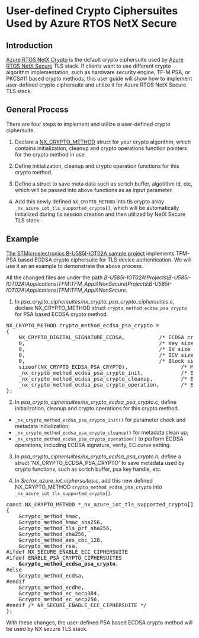 # User-defined Crypto Ciphersuites Used by Azure RTOS NetX Secure

## Introduction

[Azure RTOS NetX Crypto](https://learn.microsoft.com/en-us/azure/rtos/netx/netx-crypto/chapter1) is the default crypto ciphersuite used by [Azure RTOS NetX Secure](https://learn.microsoft.com/en-us/azure/rtos/netx-duo/netx-secure-tls/chapter1) TLS stack. If clients want to use different crypto algorithm implementation, such as hardware security engine, TF-M PSA, or PKCS#11 based crypto methods, this user guide will show how to implement user-defined crypto ciphersuite and utilize it for Azure RTOS NetX Secure TLS stack.

## General Process

There are four steps to implement and utilize a user-defined crypto ciphersuite.

1. Declare a [NX_CRYPTO_METHOD](https://github.com/azure-rtos/netxduo/blob/a69a06e35da0ac763b363388f555b508b0cd84b7/crypto_libraries/inc/nx_crypto.h#L320) struct for your crypto algorithm, which contains initialization, cleanup and crypto operations function pointers for the crypto method in use.

2. Define initialization, cleanup and crypto operation functions for this crypto method.
   
3. Define a struct to save meta data such as scrtch buffer, algotithm id, etc, which will be passed into above functions as as input parameter.

4. Add this newly defined `NX_CRYPTO_METHOD` into tls crypto array `_nx_azure_iot_tls_supported_crypto[]`, which will be automatically initialized during tls session creation and then utilized by NetX Secure TLS stack.

## Example

[The STMicroelectronics B-U585I-IOT02A sample project](https://github.com/azure-rtos/samples/releases/download/v6.1_rel/Azure_RTOS_6.1_B-U585I-IOT02A_IAR_Samples_Beta_2021_10_01.zip) implements TFM-PSA based ECDSA crypto ciphersuite for TLS device authentication. We will use it an an example to demonstrate the above process. 

<p>
All the changed files are under the path <em>B-U585I-IOT02A\Projects\B-U585I-IOT02A\Applications\TFM\TFM_Appli\NonSecure\Projects\B-U585I-IOT02A\Applications\TFM\TFM_Appli\NonSecure</em>.
</p>

1. In <em>psa_crypto_ciphersuites/nx_crypto_psa_crypto_ciphersuites.c</em>, declare NX_CRYPTO_METHOD struct `crypto_method_ecdsa_psa_crypto` for PSA based ECDSA crypto method.

<pre>
NX_CRYPTO_METHOD crypto_method_ecdsa_psa_crypto =
{
    NX_CRYPTO_DIGITAL_SIGNATURE_ECDSA,           /* ECDSA crypto algorithm   name     */
    0,                                           /* Key size in bits                       */
    0,                                           /* IV size in bits                        */
    0,                                           /* ICV size in bits, not used             */
    0,                                           /* Block size in bytes                    */
    sizeof(NX_CRYPTO_ECDSA_PSA_CRYPTO),                 /* Metadata size in bytes                 */
    _nx_crypto_method_ecdsa_psa_crypto_init,            /* ECDSA initialization routine           */
    _nx_crypto_method_ecdsa_psa_crypto_cleanup,         /* ECDSA cleanup routine                  */
    _nx_crypto_method_ecdsa_psa_crypto_operation,       /* ECDSA operation                        */
};
</pre>

2. In <em>psa_crypto_ciphersuites/nx_crypto_ecdsa_psa_crypto.c</em>, define initialization, cleanup and crypto operations for this crypto method.
- `_nx_crypto_method_ecdsa_psa_crypto_init()` for parameter check and metadata initialization;
- `_nx_crypto_method_ecdsa_psa_crypto_cleanup()` for metadata clean up;
- `_nx_crypto_method_ecdsa_psa_crypto_operation()` to perform ECDSA operations, including ECDSA signature, verify, EC curve setting.

3. In <em>psa_crypto_ciphersuites/nx_crypto_ecdsa_psa_crypto.h</em>, define a struct 'NX_CRYPTO_ECDSA_PSA_CRYPTO' to save metadata used by crypto functions, such as scrtch buffer, psa key handle, etc.

4. In <em>Src/nx_azure_iot_ciphersuites.c</em>, add this new defined NX_CRYPTO_METHOD `crypto_method_ecdsa_psa_crypto` into `_nx_azure_iot_tls_supported_crypto[]`.

<pre>
const NX_CRYPTO_METHOD *_nx_azure_iot_tls_supported_crypto[] =
{
    &crypto_method_hmac,
    &crypto_method_hmac_sha256,
    &crypto_method_tls_prf_sha256,
    &crypto_method_sha256,
    &crypto_method_aes_cbc_128,
    &crypto_method_rsa,
#ifdef NX_SECURE_ENABLE_ECC_CIPHERSUITE
#ifdef ENABLE_PSA_CRYPTO_CIPHERSUITES
    <b>&crypto_method_ecdsa_psa_crypto</b>,
#else
    &crypto_method_ecdsa,
#endif
    &crypto_method_ecdhe,
    &crypto_method_ec_secp384,
    &crypto_method_ec_secp256,
#endif /* NX_SECURE_ENABLE_ECC_CIPHERSUITE */
};
</pre>

With these changes, the user-defined PSA based ECDSA crypto method will be used by NX secure TLS stack.
